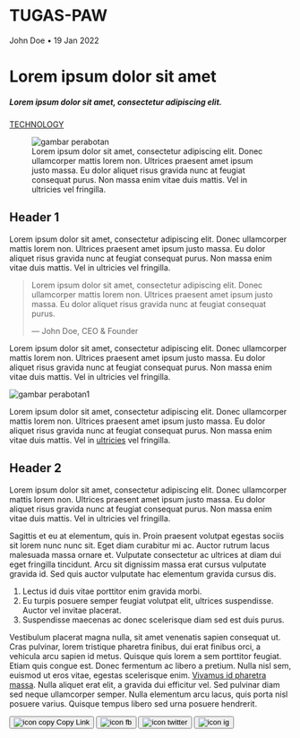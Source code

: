# TUGAS-PAW
<!DOCTYPE html>
<html lang="en">
<head>
    <meta charset="UTF-8">
    <meta http-equiv="X-UA-Compatible" content="IE=edge">
    <meta name="viewport" content="width=device-width, initial-scale=1.0">
    <title>Lorem ipsum dolor sit amet</title>
    <!-- judul artikel nya jadi title -->
</head>
<body>
    <!-- kalo bukan paragraf bisa pake div saja -->
    <!-- jika dalam div mau diberi p tidak masalah -->
    <div>
        <p>John Doe • 19 Jan 2022</p>
        <h1>
            Lorem ipsum dolor sit amet
        </h1>
    </div>
    <h5>Lorem ipsum dolor sit amet, consectetur adipiscing elit. </h5>
    <div>
        <a href="">
            TECHNOLOGY
        </a>
    </div>
    <figure>
        <img srcset="assets/images/Rect.jpg 1x, assets/images/Rectangle.jpg 2x" alt="gambar perabotan">
        <figcaption>
            Lorem ipsum dolor sit amet, consectetur adipiscing elit. Donec 
            ullamcorper mattis lorem non. Ultrices praesent amet ipsum justo massa.
            Eu dolor aliquet risus gravida nunc at feugiat consequat purus. Non
            massa enim vitae duis mattis. Vel in ultricies vel fringilla.
        </figcaption>
    </figure>
    <h2>Header 1</h2>
    <p>
        Lorem ipsum dolor sit amet, consectetur adipiscing elit. Donec ullamcorper mattis lorem non. Ultrices praesent amet ipsum justo massa. Eu dolor aliquet risus gravida nunc at feugiat consequat purus. Non massa enim vitae duis mattis. Vel in ultricies vel fringilla.
    </p>
    <blockquote>
        <p class="quote">
            Lorem ipsum dolor sit amet, consectetur adipiscing elit. Donec ullamcorper mattis lorem non. Ultrices praesent amet ipsum justo massa. Eu dolor aliquet risus gravida nunc at feugiat consequat purus.
        </p>
        <p class="quote_">
            — John Doe, CEO & Founder
        </p>
    </blockquote>
    <p>
        Lorem ipsum dolor sit amet, consectetur adipiscing elit. Donec ullamcorper mattis lorem non. Ultrices praesent amet ipsum justo massa. Eu dolor aliquet risus gravida nunc at feugiat consequat purus. Non massa enim vitae duis mattis. Vel in ultricies vel fringilla.
    </p>
    <img srcset="assets/images/Rect.jpg 1x, assets/images/Rectangle.jpg 2x" alt="gambar perabotan1">
    <p>
        Lorem ipsum dolor sit amet, consectetur adipiscing elit. Donec ullamcorper mattis lorem non. Ultrices praesent amet ipsum justo massa. Eu dolor aliquet risus gravida nunc at feugiat consequat purus. Non massa enim vitae duis mattis. Vel in <a href="">ultricies</a> vel fringilla.
    </p>
    <div>
        <h2>Header 2</h2>
        <!-- pakai div sendiri" -->
        <p>Lorem ipsum dolor sit amet, consectetur adipiscing elit. Donec ullamcorper mattis lorem non. Ultrices praesent amet ipsum justo massa. Eu dolor aliquet risus gravida nunc at feugiat consequat purus. Non massa enim vitae duis mattis. Vel in ultricies vel fringilla.</p>
        <div>
            <p>
                Sagittis et eu at elementum, quis in. Proin praesent volutpat egestas sociis sit lorem 
                nunc nunc sit. Eget diam curabitur mi ac. Auctor rutrum lacus malesuada massa 
                ornare et. Vulputate consectetur ac ultrices at diam dui eget fringilla tincidunt. Arcu
                sit dignissim massa erat cursus vulputate gravida id. Sed quis auctor vulputate 
                hac elementum gravida cursus dis.
            </p>
            <ol>
                <li>Lectus id duis vitae porttitor enim gravida morbi.</li>
                <li>Eu turpis posuere semper feugiat volutpat elit, ultrices suspendisse. Auctor vel invitae placerat.</li>
                <li>Suspendisse maecenas ac donec scelerisque diam sed est duis purus.</li>
            </ol>
        </div>
        <div class="paragraph3">
            <p>
                Vestibulum placerat magna nulla, sit amet venenatis sapien consequat ut. Cras
                pulvinar, lorem tristique pharetra finibus, dui erat finibus orci, a vehicula arcu
                sapien id metus. Quisque quis lorem a sem porttitor feugiat. Etiam quis congue est.
                Donec fermentum ac libero a pretium. Nulla nisl sem, euismod ut eros vitae,
                egestas scelerisque enim. <a href="">Vivamus id pharetra massa</a>. Nulla aliquet erat elit, a
                gravida dui efficitur vel. Sed pulvinar diam sed neque ullamcorper semper. Nulla
                elementum arcu lacus, quis porta nisl posuere varius. Quisque tempus libero sed
                urna posuere hendrerit.
            </p>
        </div>
    </div>
    <div class="footer">
        <button>
            <img srcset="assets/images/Vector.png 1x, assets/images/Vector@2x.png 2x" alt="icon copy">
            Copy Link
        </button>
        <button><img srcset="assets/images/facebook.png " alt="icon fb"></button>
        <button><img srcset="assets/images/twitter.png " alt="icon twitter"></button>
        <button><img srcset="assets/images/instagram.png " alt="icon ig"></button>
    </div>
    <!-- bawahnya pakai footer -->
</body>
</html>

<!-- save gambar jadi svg karna vector -->
<!-- kalo svg hanya img src sudah bisa -->
